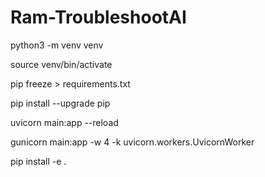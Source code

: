 # Ram-TroubleshootAI
python3 -m venv venv

source venv/bin/activate

pip freeze > requirements.txt

pip install --upgrade pip

uvicorn main:app --reload

gunicorn main:app -w 4 -k uvicorn.workers.UvicornWorker

pip install -e .

